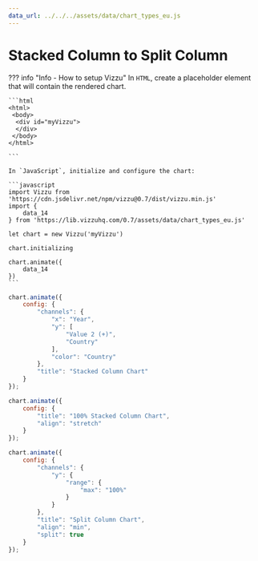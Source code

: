 ```yaml
---
data_url: ../../../assets/data/chart_types_eu.js
---
```


# Stacked Column  to Split Column

<div id="example_01"></div>

??? info "Info - How to setup Vizzu"
    In `HTML`, create a placeholder element that will contain the rendered
    chart.

    ```html
    <html>
     <body>
      <div id="myVizzu">
      </div>
     </body>
    </html>

    ```

    In `JavaScript`, initialize and configure the chart:

    ```javascript
    import Vizzu from 'https://cdn.jsdelivr.net/npm/vizzu@0.7/dist/vizzu.min.js'
    import {
        data_14
    } from 'https://lib.vizzuhq.com/0.7/assets/data/chart_types_eu.js'

    let chart = new Vizzu('myVizzu')

    chart.initializing

    chart.animate({
        data_14
    })
    ```

```javascript
chart.animate({
    config: {
        "channels": {
            "x": "Year",
            "y": [
                "Value 2 (+)",
                "Country"
            ],
            "color": "Country"
        },
        "title": "Stacked Column Chart"
    }
});

chart.animate({
    config: {
        "title": "100% Stacked Column Chart",
        "align": "stretch"
    }
});

chart.animate({
    config: {
        "channels": {
            "y": {
                "range": {
                    "max": "100%"
                }
            }
        },
        "title": "Split Column Chart",
        "align": "min",
        "split": true
    }
});
```

<script src="./composition_percentage_column_3dis_1con.js"></script>
